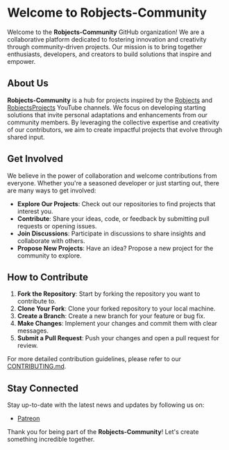 # Welcome to Robjects-Community

Welcome to the **Robjects-Community** GitHub organization! We are a collaborative platform dedicated to fostering innovation and creativity through community-driven projects. Our mission is to bring together enthusiasts, developers, and creators to build solutions that inspire and empower.

## About Us

**Robjects-Community** is a hub for projects inspired by the [Robjects](#) and [RobjectsProjects](#) YouTube channels. We focus on developing starting solutions that invite personal adaptations and enhancements from our community members. By leveraging the collective expertise and creativity of our contributors, we aim to create impactful projects that evolve through shared input.

## Get Involved

We believe in the power of collaboration and welcome contributions from everyone. Whether you're a seasoned developer or just starting out, there are many ways to get involved:

- **Explore Our Projects**: Check out our repositories to find projects that interest you.
- **Contribute**: Share your ideas, code, or feedback by submitting pull requests or opening issues.
- **Join Discussions**: Participate in discussions to share insights and collaborate with others.
- **Propose New Projects**: Have an idea? Propose a new project for the community to explore.

## How to Contribute

1. **Fork the Repository**: Start by forking the repository you want to contribute to.
2. **Clone Your Fork**: Clone your forked repository to your local machine.
3. **Create a Branch**: Create a new branch for your feature or bug fix.
4. **Make Changes**: Implement your changes and commit them with clear messages.
5. **Submit a Pull Request**: Push your changes and open a pull request for review.

For more detailed contribution guidelines, please refer to our [CONTRIBUTING.md](CONTRIBUTING.md).

## Stay Connected

Stay up-to-date with the latest news and updates by following us on:

- [Patreon](https://patreon.com/robjects)

  



Thank you for being part of the **Robjects-Community**! Let's create something incredible together.
